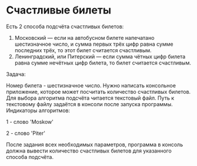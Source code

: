    # Счастливые билеты

Есть 2 способа подсчёта счастливых билетов:
1. Московский — если на автобусном билете напечатано шестизначное число, и сумма первых трёх цифр равна сумме последних трёх, то этот билет считается счастливым.
2. Ленинградский, или Питерский — если сумма чётных цифр билета равна сумме нечётных цифр билета, то билет считается счастливым.

Задача:

Номер билета - шестизначное число. Нужно написать консольное приложение, которое может посчитать количество счастливых билетов. Для выбора алгоритма подсчёта читается текстовый файл. Путь к текстовому файлу задаётся в консоли после запуска программы. Индикаторы алгоритмов:

1 - слово 'Moskow'

2 - слово 'Piter'

После задания всех необходимых параметров, программа в консоль должна вывести количество счастливых билетов для указанного способа подсчёта.
